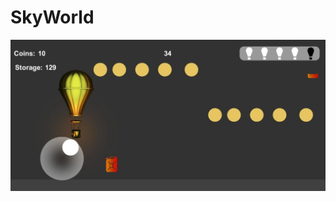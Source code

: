 # SkyWorld
![Скриншот](https://github.com/Nikolai290/SkyWorld/blob/main/Screenshots/photo_2021-10-21_23-05-03.jpg)
